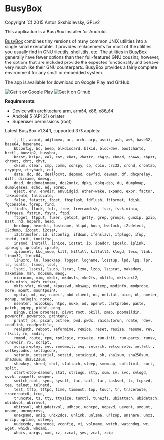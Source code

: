 # BusyBox

Copyright (C) 2015 Anton Skshidlevsky, GPLv2

This application is a BusyBox installer for Android.

[BusyBox](http://busybox.net) combines tiny versions of many common UNIX utilities into a single small executable. It provides replacements for most of the utilities you usually find in GNU fileutils, shellutils, etc. The utilities in BusyBox generally have fewer options than their full-featured GNU cousins; however, the options that are included provide the expected functionality and behave very much like their GNU counterparts. BusyBox provides a fairly complete environment for any small or embedded system.

The app is available for download on Google Play and GitHub:

<a href="https://play.google.com/store/apps/details?id=ru.meefik.busybox"><img src="https://gist.githubusercontent.com/meefik/54a54afa7cc1dc600bdb855cb7895a4a/raw/ad617c006a1ac28d067c9a87cec60199ca8fef7c/get-it-on-google-play.png" alt="Get it on Google Play"></a>
<a href="https://github.com/meefik/busybox/releases/latest"><img src="https://gist.githubusercontent.com/meefik/54a54afa7cc1dc600bdb855cb7895a4a/raw/ad617c006a1ac28d067c9a87cec60199ca8fef7c/get-apk-from-github.png" alt="Get it on Github"></a>

**Requirements**:

- Device with architecture arm, arm64, x86, x86_64
- Android 5 (API 21) or later
- Superuser permissions (root)

Latest BusyBox v1.34.1, supported 378 applets:

        [, [[, acpid, adjtimex, ar, arch, arp, ascii, ash, awk, base32, base64, basename,
        bbconfig, bc, beep, blkdiscard, blkid, blockdev, bootchartd, brctl, bunzip2, busybox,
        bzcat, bzip2, cal, cat, chat, chattr, chgrp, chmod, chown, chpst, chroot, chrt, chvt,
        cksum, clear, cmp, comm, conspy, cp, cpio, crc32, crond, crontab, cryptpw, cttyhack, cut,
        date, dc, dd, deallocvt, depmod, devfsd, devmem, df, dhcprelay, diff, dirname, dmesg,
        dnsd, dnsdomainname, dos2unix, dpkg, dpkg-deb, du, dumpkmap, dumpleases, echo, ed, egrep,
        eject, env, envdir, envuidgid, ether-wake, expand, expr, factor, fakeidentd, fallocate,
        false, fatattr, fbset, fbsplash, fdflush, fdformat, fdisk, fgconsole, fgrep, find,
        findfs, flock, fold, free, freeramdisk, fsck, fsck.minix, fsfreeze, fstrim, fsync, ftpd,
        ftpget, ftpput, fuser, getopt, getty, grep, groups, gunzip, gzip, halt, hd, hdparm, head,
        hexdump, hexedit, hostname, httpd, hush, hwclock, i2cdetect, i2cdump, i2cget, i2cset,
        i2ctransfer, id, ifconfig, ifdown, ifenslave, ifplugd, ifup, inetd, init, inotifyd,
        insmod, install, ionice, iostat, ip, ipaddr, ipcalc, iplink, ipneigh, iproute, iprule,
        iptunnel, kbd_mode, kill, killall, killall5, klogd, less, link, linux32, linux64,
        linuxrc, ln, loadkmap, logger, logname, losetup, lpd, lpq, lpr, ls, lsattr, lsmod, lsof,
        lspci, lsscsi, lsusb, lzcat, lzma, lzop, lzopcat, makedevs, makemime, man, md5sum, mesg,
        microcom, mim, mkdir, mkdosfs, mke2fs, mkfifo, mkfs.ext2, mkfs.minix, mkfs.reiser,
        mkfs.vfat, mknod, mkpasswd, mkswap, mktemp, modinfo, modprobe, more, mount, mountpoint,
        mpstat, mt, mv, nameif, nbd-client, nc, netstat, nice, nl, nmeter, nohup, nologin, nproc,
        nsenter, nslookup, ntpd, nuke, od, openvt, partprobe, paste, patch, pgrep, pidof, ping,
        ping6, pipe_progress, pivot_root, pkill, pmap, popmaildir, poweroff, powertop, printenv,
        printf, ps, pscan, pstree, pwd, pwdx, raidautorun, rdate, rdev, readlink, readprofile,
        realpath, reboot, reformime, renice, reset, resize, resume, rev, rfkill, rm, rmdir,
        rmmod, route, rpm, rpm2cpio, rtcwake, run-init, run-parts, runsv, runsvdir, rx, script,
        scriptreplay, sed, sendmail, seq, setarch, setconsole, setfattr, setkeycodes, setlogcons,
        setpriv, setserial, setsid, setuidgid, sh, sha1sum, sha256sum, sha3sum, sha512sum,
        showkey, shred, shuf, slattach, sleep, smemcap, softlimit, sort, split,
        start-stop-daemon, stat, strings, stty, sum, sv, svc, svlogd, svok, swapoff, swapon,
        switch_root, sync, sysctl, tac, tail, tar, taskset, tc, tcpsvd, tee, telnet, telnetd,
        test, tftp, tftpd, time, timeout, top, touch, tr, traceroute, traceroute6, true,
        truncate, ts, tty, ttysize, tunctl, tune2fs, ubiattach, ubidetach, ubimkvol, ubirmvol,
        ubirsvol, ubiupdatevol, udhcpc, udhcpd, udpsvd, uevent, umount, uname, uncompress,
        unexpand, uniq, unix2dos, unlink, unlzma, unlzop, unshare, unxz, unzip, uptime, usleep,
        uudecode, uuencode, vconfig, vi, volname, watch, watchdog, wc, wget, which, whoami,
        whois, xargs, xxd, xz, xzcat, yes, zcat, zcip
